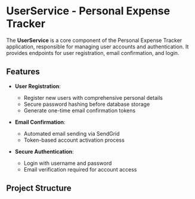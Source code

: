 # UserService - Personal Expense Tracker

The **UserService** is a core component of the Personal Expense Tracker application, responsible for managing user accounts and authentication. It provides endpoints for user registration, email confirmation, and login.

## Features

- **User Registration**: 
  - Register new users with comprehensive personal details
  - Secure password hashing before database storage
  - Generate one-time email confirmation tokens

- **Email Confirmation**:
  - Automated email sending via SendGrid
  - Token-based account activation process

- **Secure Authentication**:
  - Login with username and password
  - Email verification required for account access

## Project Structure
